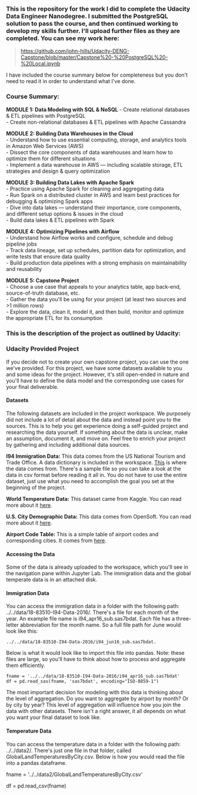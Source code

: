 ### This is the repository for the work I did to complete the Udacity Data Engineer Nanodegree. I submitted the PostgreSQL solution to pass the course, and then continued working to develop my skills further. I'll upload further files as they are completed. You can see my work here:

> https://github.com/john-hills/Udacity-DENG-Capstone/blob/master/Capstone%20-%20PostgreSQL%20-%20Local.ipynb

I have included the course summary below for completeness but you don't need to read it in order to understand what I've done.

### Course Summary:

__MODULE 1: Data Modeling with SQL & NoSQL__
    - Create relational databases & ETL pipelines with PostgreSQL  
    - Create non-relational databases & ETL pipelines with Apache Cassandra
    
  **MODULE 2: Building Data Warehouses in the Cloud**  
    - Understand how to use essential computing, storage, and analytics tools in Amazon Web Services (AWS)  
    - Dissect the core components of data warehouses and learn how to optimize them for different situations  
    - Implement a data warehouse in AWS — including scalable storage, ETL strategies and design & query optimization  
    
  **MODULE 3: Building Data Lakes with Apache Spark**  
    - Practice using Apache Spark for cleaning and aggregating data  
    - Run Spark on a distributed cluster in AWS and learn best practices for debugging & optimizing Spark apps  
    - Dive into data lakes — understand their importance, core components, and different setup options & issues in the cloud  
    - Build data lakes & ETL pipelines with Spark  

  **MODULE 4: Optimizing Pipelines with Airflow**  
    - Understand how Airflow works and configure, schedule and debug pipeline jobs  
    - Track data lineage, set up schedules, partition data for optimization, and write tests that ensure data quality  
    - Build production data pipelines with a strong emphasis on maintainability and reusability  

  **MODULE 5: Capstone Project**  
    - Choose a use case that appeals to your analytics table, app back-end, source-of-truth database, etc.  
    - Gather the data you'll be using for your project (at least two sources and >1 million rows)  
    - Explore the data, clean it, model it, and then build, monitor and optimize the appropriate ETL for its consumption  

### This is the description of the project as outlined by Udacity:

### Udacity Provided Project
If you decide not to create your own capstone project, you can use the one we've provided. For this project, we have some datasets available to you and some ideas for the project. However, it's still open-ended in nature and you'll have to define the data model and the corresponding use cases for your final deliverable.

#### Datasets
The following datasets are included in the project workspace. We purposely did not include a lot of detail about the data and instead point you to the sources. This is to help you get experience doing a self-guided project and researching the data yourself. If something about the data is unclear, make an assumption, document it, and move on. Feel free to enrich your project by gathering and including additional data sources.

**I94 Immigration Data:** This data comes from the US National Tourism and Trade Office. A data dictionary is included in the workspace. [This](https://travel.trade.gov/research/reports/i94/historical/2016.html) is where the data comes from. There's a sample file so you can take a look at the data in csv format before reading it all in. You do not have to use the entire dataset, just use what you need to accomplish the goal you set at the beginning of the project.

**World Temperature Data:** This dataset came from Kaggle. You can read more about it [here](https://www.kaggle.com/berkeleyearth/climate-change-earth-surface-temperature-data).

**U.S. City Demographic Data:** This data comes from OpenSoft. You can read more about it [here](https://public.opendatasoft.com/explore/dataset/us-cities-demographics/export/).

**Airport Code Table:** This is a simple table of airport codes and corresponding cities. It comes from [here](https://datahub.io/core/airport-codes#data).

#### Accessing the Data
Some of the data is already uploaded to the workspace, which you'll see in the navigation pane within Jupyter Lab. The immigration data and the global temperate data is in an attached disk.

#### Immigration Data
You can access the immigration data in a folder with the following path: ../../data/18-83510-I94-Data-2016/. There's a file for each month of the year. An example file name is i94_apr16_sub.sas7bdat. Each file has a three-letter abbreviation for the month name. So a full file path for June would look like this: 
    
    ../../data/18-83510-I94-Data-2016/i94_jun16_sub.sas7bdat. 

Below is what it would look like to import this file into pandas. Note: these files are large, so you'll have to think about how to process and aggregate them efficiently.

    fname = '../../data/18-83510-I94-Data-2016/i94_apr16_sub.sas7bdat'
    df = pd.read_sas(fname, 'sas7bdat', encoding="ISO-8859-1")

The most important decision for modeling with this data is thinking about the level of aggregation. Do you want to aggregate by airport by month? Or by city by year? This level of aggregation will influence how you join the data with other datasets. There isn't a right answer, it all depends on what you want your final dataset to look like.

#### Temperature Data

You can access the temperature data in a folder with the following path: ../../data2/. There's just one file in that folder, called GlobalLandTemperaturesByCity.csv. Below is how you would read the file into a pandas dataframe.

fname = '../../data2/GlobalLandTemperaturesByCity.csv'

df = pd.read_csv(fname)
